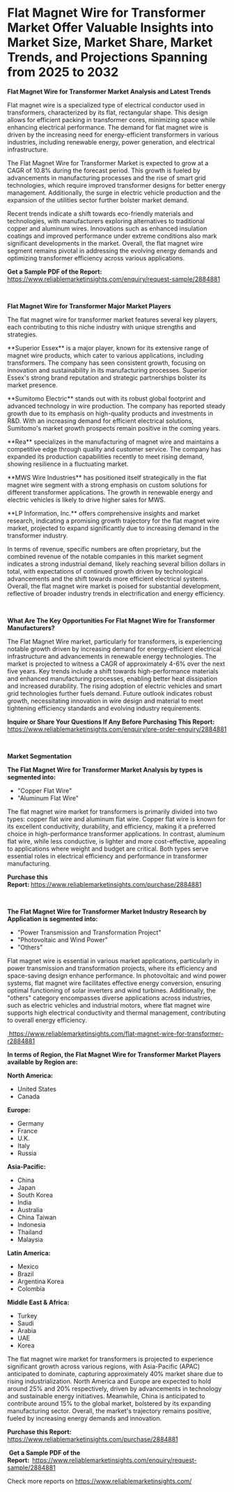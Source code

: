 <p><h1>Flat Magnet Wire for Transformer Market Offer Valuable Insights into Market Size, Market Share, Market Trends, and Projections Spanning from 2025 to 2032</h1></p><p><strong>Flat Magnet Wire for Transformer Market Analysis and Latest Trends</strong></p>
<p><p>Flat magnet wire is a specialized type of electrical conductor used in transformers, characterized by its flat, rectangular shape. This design allows for efficient packing in transformer cores, minimizing space while enhancing electrical performance. The demand for flat magnet wire is driven by the increasing need for energy-efficient transformers in various industries, including renewable energy, power generation, and electrical infrastructure.</p><p>The Flat Magnet Wire for Transformer Market is expected to grow at a CAGR of 10.8% during the forecast period. This growth is fueled by advancements in manufacturing processes and the rise of smart grid technologies, which require improved transformer designs for better energy management. Additionally, the surge in electric vehicle production and the expansion of the utilities sector further bolster market demand. </p><p>Recent trends indicate a shift towards eco-friendly materials and technologies, with manufacturers exploring alternatives to traditional copper and aluminum wires. Innovations such as enhanced insulation coatings and improved performance under extreme conditions also mark significant developments in the market. Overall, the flat magnet wire segment remains pivotal in addressing the evolving energy demands and optimizing transformer efficiency across various applications.</p></p>
<p><strong>Get a Sample PDF of the Report:&nbsp;</strong> <a href="https://www.reliablemarketinsights.com/enquiry/request-sample/2884881?utm_campaign=3186&utm_medium=2&utm_source=Github&utm_content=ia&utm_term=13032025&utm_id=flat-magnet-wire-for-transformer">https://www.reliablemarketinsights.com/enquiry/request-sample/2884881</a></p>
<p>&nbsp;</p>
<p><strong>Flat Magnet Wire for Transformer Major Market Players</strong></p>
<p><p>The flat magnet wire for transformer market features several key players, each contributing to this niche industry with unique strengths and strategies. </p><p>**Superior Essex** is a major player, known for its extensive range of magnet wire products, which cater to various applications, including transformers. The company has seen consistent growth, focusing on innovation and sustainability in its manufacturing processes. Superior Essex's strong brand reputation and strategic partnerships bolster its market presence.</p><p>**Sumitomo Electric** stands out with its robust global footprint and advanced technology in wire production. The company has reported steady growth due to its emphasis on high-quality products and investments in R&D. With an increasing demand for efficient electrical solutions, Sumitomo's market growth prospects remain positive in the coming years.</p><p>**Rea** specializes in the manufacturing of magnet wire and maintains a competitive edge through quality and customer service. The company has expanded its production capabilities recently to meet rising demand, showing resilience in a fluctuating market.</p><p>**MWS Wire Industries** has positioned itself strategically in the flat magnet wire segment with a strong emphasis on custom solutions for different transformer applications. The growth in renewable energy and electric vehicles is likely to drive higher sales for MWS.</p><p>**LP Information, Inc.** offers comprehensive insights and market research, indicating a promising growth trajectory for the flat magnet wire market, projected to expand significantly due to increasing demand in the transformer industry.</p><p>In terms of revenue, specific numbers are often proprietary, but the combined revenue of the notable companies in this market segment indicates a strong industrial demand, likely reaching several billion dollars in total, with expectations of continued growth driven by technological advancements and the shift towards more efficient electrical systems. Overall, the flat magnet wire market is poised for substantial development, reflective of broader industry trends in electrification and energy efficiency.</p></p>
<p>&nbsp;</p>
<p><strong>What Are The Key Opportunities For Flat Magnet Wire for Transformer Manufacturers?</strong></p>
<p><p>The Flat Magnet Wire market, particularly for transformers, is experiencing notable growth driven by increasing demand for energy-efficient electrical infrastructure and advancements in renewable energy technologies. The market is projected to witness a CAGR of approximately 4-6% over the next five years. Key trends include a shift towards high-performance materials and enhanced manufacturing processes, enabling better heat dissipation and increased durability. The rising adoption of electric vehicles and smart grid technologies further fuels demand. Future outlook indicates robust growth, necessitating innovation in wire design and material to meet tightening efficiency standards and evolving industry requirements.</p></p>
<p><strong>Inquire or Share Your Questions If Any Before Purchasing This Report:</strong> <a href="https://www.reliablemarketinsights.com/enquiry/pre-order-enquiry/2884881?utm_campaign=3186&utm_medium=2&utm_source=Github&utm_content=ia&utm_term=13032025&utm_id=flat-magnet-wire-for-transformer">https://www.reliablemarketinsights.com/enquiry/pre-order-enquiry/2884881</a></p>
<p>&nbsp;</p>
<p><strong>Market Segmentation</strong></p>
<p><strong>The Flat Magnet Wire for Transformer Market Analysis by types is segmented into:</strong></p>
<p><ul><li>"Copper Flat Wire"</li><li>"Aluminum Flat Wire"</li></ul></p>
<p><p>The flat magnet wire market for transformers is primarily divided into two types: copper flat wire and aluminum flat wire. Copper flat wire is known for its excellent conductivity, durability, and efficiency, making it a preferred choice in high-performance transformer applications. In contrast, aluminum flat wire, while less conductive, is lighter and more cost-effective, appealing to applications where weight and budget are critical. Both types serve essential roles in electrical efficiency and performance in transformer manufacturing.</p></p>
<p><strong>Purchase this Report:&nbsp;</strong><a href="https://www.reliablemarketinsights.com/purchase/2884881?utm_campaign=3186&utm_medium=2&utm_source=Github&utm_content=ia&utm_term=13032025&utm_id=flat-magnet-wire-for-transformer">https://www.reliablemarketinsights.com/purchase/2884881</a></p>
<p>&nbsp;</p>
<p><strong>The Flat Magnet Wire for Transformer Market Industry Research by Application is segmented into:</strong></p>
<p><ul><li>"Power Transmission and Transformation Project"</li><li>"Photovoltaic and Wind Power"</li><li>"Others"</li></ul></p>
<p><p>Flat magnet wire is essential in various market applications, particularly in power transmission and transformation projects, where its efficiency and space-saving design enhance performance. In photovoltaic and wind power systems, flat magnet wire facilitates effective energy conversion, ensuring optimal functioning of solar inverters and wind turbines. Additionally, the "others" category encompasses diverse applications across industries, such as electric vehicles and industrial motors, where flat magnet wire supports high electrical conductivity and thermal management, contributing to overall energy efficiency.</p></p>
<p><a href="https://www.reliablemarketinsights.com/flat-magnet-wire-for-transformer-r2884881?utm_campaign=3186&utm_medium=2&utm_source=Github&utm_content=ia&utm_term=13032025&utm_id=flat-magnet-wire-for-transformer">&nbsp;https://www.reliablemarketinsights.com/flat-magnet-wire-for-transformer-r2884881</a></p>
<p><strong>In terms of Region, the Flat Magnet Wire for Transformer Market Players available by Region are:</strong></p>
<p>
    <p> <strong> North America: </strong>
        <ul>
            <li>United States</li>
            <li>Canada</li>
        </ul>
        </p> 
    <p> <strong> Europe: </strong>
        <ul>
            <li>Germany</li>
            <li>France</li>
            <li>U.K.</li>
            <li>Italy</li>
            <li>Russia</li>
        </ul>
        </p> 
    <p> <strong> Asia-Pacific: </strong>
        <ul>
            <li>China</li>
            <li>Japan</li>
            <li>South Korea</li>
            <li>India</li>
            <li>Australia</li>
            <li>China Taiwan</li>
            <li>Indonesia</li>
            <li>Thailand</li>
            <li>Malaysia</li>
        </ul>
        </p> 
    <p> <strong> Latin America: </strong>
        <ul>
            <li>Mexico</li>
            <li>Brazil</li>
            <li>Argentina Korea</li>
            <li>Colombia</li>
        </ul>
        </p> 
    <p> <strong> Middle East & Africa: </strong>
        <ul>
            <li>Turkey</li>
            <li>Saudi</li>
            <li>Arabia</li>
            <li>UAE</li>
            <li>Korea</li>
        </ul>
    </p>
    </p>
<p><p>The flat magnet wire market for transformers is projected to experience significant growth across various regions, with Asia-Pacific (APAC) anticipated to dominate, capturing approximately 40% market share due to rising industrialization. North America and Europe are expected to hold around 25% and 20% respectively, driven by advancements in technology and sustainable energy initiatives. Meanwhile, China is anticipated to contribute around 15% to the global market, bolstered by its expanding manufacturing sector. Overall, the market's trajectory remains positive, fueled by increasing energy demands and innovation.</p></p>
<p><strong>Purchase this Report: </strong><a href="https://www.reliablemarketinsights.com/purchase/2884881?utm_campaign=3186&utm_medium=2&utm_source=Github&utm_content=ia&utm_term=13032025&utm_id=flat-magnet-wire-for-transformer">https://www.reliablemarketinsights.com/purchase/2884881</a></p>
<p>&nbsp;<strong>Get a Sample PDF of the Report:&nbsp;&nbsp;</strong><a href="https://www.reliablemarketinsights.com/enquiry/request-sample/2884881?utm_campaign=3186&utm_medium=2&utm_source=Github&utm_content=ia&utm_term=13032025&utm_id=flat-magnet-wire-for-transformer">https://www.reliablemarketinsights.com/enquiry/request-sample/2884881</a></p>
<p><strong></strong></p>
<p>Check more reports on <a href="https://www.reliablemarketinsights.com/?utm_campaign=3186&utm_medium=2&utm_source=Github&utm_content=ia&utm_term=13032025&utm_id=flat-magnet-wire-for-transformer">https://www.reliablemarketinsights.com/</a></p>